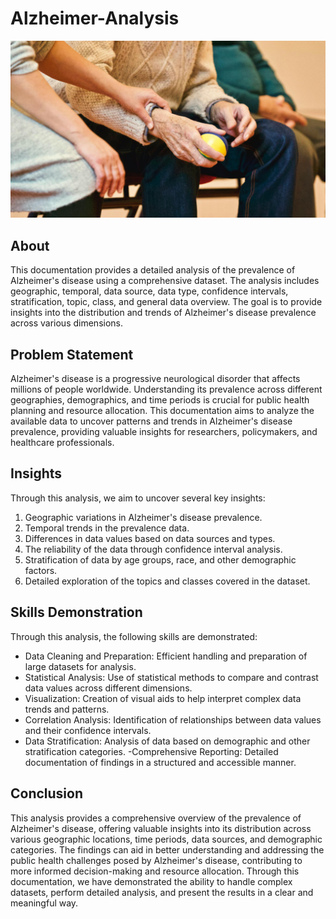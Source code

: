 # Alzheimer-Analysis

![](image_back.jpg)

## About
This documentation provides a detailed analysis of the prevalence of Alzheimer's disease using a comprehensive dataset. The analysis includes geographic, temporal, data source, data type, confidence intervals, stratification, topic, class, and general data overview. The goal is to provide insights into the distribution and trends of Alzheimer's disease prevalence across various dimensions.

## Problem Statement
Alzheimer's disease is a progressive neurological disorder that affects millions of people worldwide. Understanding its prevalence across different geographies, demographics, and time periods is crucial for public health planning and resource allocation. This documentation aims to analyze the available data to uncover patterns and trends in Alzheimer's disease prevalence, providing valuable insights for researchers, policymakers, and healthcare professionals.

## Insights
Through this analysis, we aim to uncover several key insights:
1. Geographic variations in Alzheimer's disease prevalence.
2. Temporal trends in the prevalence data.
3. Differences in data values based on data sources and types.
4. The reliability of the data through confidence interval analysis.
5. Stratification of data by age groups, race, and other demographic factors.
6. Detailed exploration of the topics and classes covered in the dataset.

## Skills Demonstration
Through this analysis, the following skills are demonstrated:
- Data Cleaning and Preparation: Efficient handling and preparation of large datasets for analysis.
- Statistical Analysis: Use of statistical methods to compare and contrast data values across different dimensions.
- Visualization: Creation of visual aids to help interpret complex data trends and patterns.
- Correlation Analysis: Identification of relationships between data values and their confidence intervals.
- Data Stratification: Analysis of data based on demographic and other stratification categories.
-Comprehensive Reporting: Detailed documentation of findings in a structured and accessible manner.

## Conclusion
This analysis provides a comprehensive overview of the prevalence of Alzheimer's disease, offering valuable insights into its distribution across various geographic locations, time periods, data sources, and demographic categories. The findings can aid in better understanding and addressing the public health challenges posed by Alzheimer's disease, contributing to more informed decision-making and resource allocation. Through this documentation, we have demonstrated the ability to handle complex datasets, perform detailed analysis, and present the results in a clear and meaningful way.
